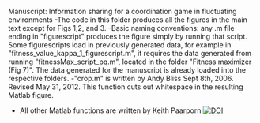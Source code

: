 Manuscript: Information sharing for a coordination game in fluctuating environments
-The code in this folder produces all the figures in the main text except for Figs 1,2, and 3. 
-Basic naming conventions: any .m file ending in "figurescript" produces the figure simply by running
 that script. Some figurescripts load in previously generated data, for example in
 "fitness_value_kappa_1_figurescript.m", it requires the data generated from running "fitnessMax_script_pq.m",
 located in the folder "Fitness maximizer (Fig 7)". The data generated for the manuscript is already
 loaded into the respective folders.
-"crop.m" is written by Andy Bliss Sept 8th, 2006. Revised May 31, 2012. This function cuts out whitespace
 in the resulting Matlab figure.
- All other Matlab functions are written by Keith Paarporn
[![DOI](https://zenodo.org/badge/122110989.svg)](https://zenodo.org/badge/latestdoi/122110989)
